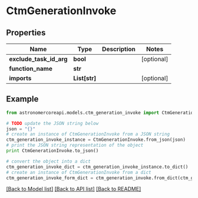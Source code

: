 # CtmGenerationInvoke


## Properties
Name | Type | Description | Notes
------------ | ------------- | ------------- | -------------
**exclude_task_id_arg** | **bool** |  | [optional] 
**function_name** | **str** |  | 
**imports** | **List[str]** |  | [optional] 

## Example

```python
from astronomercoreapi.models.ctm_generation_invoke import CtmGenerationInvoke

# TODO update the JSON string below
json = "{}"
# create an instance of CtmGenerationInvoke from a JSON string
ctm_generation_invoke_instance = CtmGenerationInvoke.from_json(json)
# print the JSON string representation of the object
print CtmGenerationInvoke.to_json()

# convert the object into a dict
ctm_generation_invoke_dict = ctm_generation_invoke_instance.to_dict()
# create an instance of CtmGenerationInvoke from a dict
ctm_generation_invoke_form_dict = ctm_generation_invoke.from_dict(ctm_generation_invoke_dict)
```
[[Back to Model list]](../README.md#documentation-for-models) [[Back to API list]](../README.md#documentation-for-api-endpoints) [[Back to README]](../README.md)


